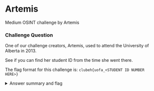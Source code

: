 # Artemis

Medium OSINT challenge by Artemis

### Challenge Question

One of our challenge creators, Artemis, used to attend the University of Alberta in 2013.  

See if you can find her student ID from the time she went there.

The flag format for this challenge is: `clubeh{uofa_<STUDENT ID NUMBER HERE>}`

<details> 
  <summary>Answer summary and flag</summary>
  
  Steps:
  1. Go to the discord profile of the creator artemis
  2. Go to github link to find the student ID
  
  clubeh{uofa_676713106071}
</details>
